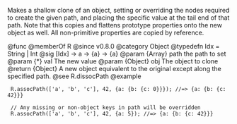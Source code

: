 Makes a shallow clone of an object, setting or overriding the nodes required
to create the given path, and placing the specific value at the tail end of
that path. Note that this copies and flattens prototype properties onto the
new object as well. All non-primitive properties are copied by reference.

@func
@memberOf R
@since v0.8.0
@category Object
@typedefn Idx = String | Int
@sig [Idx] -> a -> {a} -> {a}
@param {Array} path the path to set
@param {*} val The new value
@param {Object} obj The object to clone
@return {Object} A new object equivalent to the original except along the specified path.
@see R.dissocPath
@example

     R.assocPath(['a', 'b', 'c'], 42, {a: {b: {c: 0}}}); //=> {a: {b: {c: 42}}}

     // Any missing or non-object keys in path will be overridden
     R.assocPath(['a', 'b', 'c'], 42, {a: 5}); //=> {a: {b: {c: 42}}}
